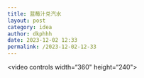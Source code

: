 ```yaml
---
title: 蓝莓汁兑汽水
layout: post
category: idea
author: dkphhh
date: 2023-12-02 12:33
permalink: /2023-12-02-12-33
---
```


<video controls width=“360" height=“240">
   <source src="https://onedrive.live.com/download?resid=9C1C8A04C11CADE3%21177558&authkey=!APEED-LWXmO2Sa4" type='video/mp4'/>
</video>
